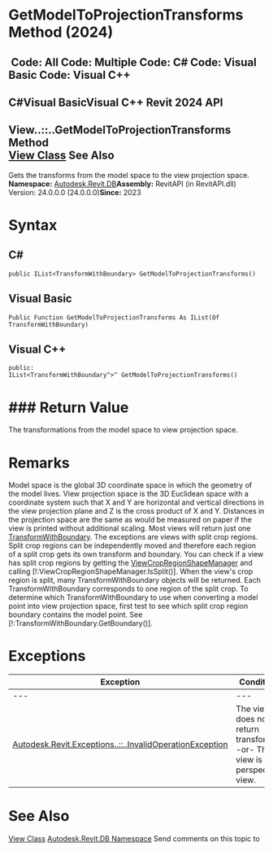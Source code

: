 # GetModelToProjectionTransforms Method (2024)

﻿
 Code: All Code: Multiple Code: C# Code: Visual Basic Code: Visual C++   
---  
C#Visual BasicVisual C++
Revit 2024 API  
---  
View..::..GetModelToProjectionTransforms Method   
[View Class](fb92a4e7-f3a7-ef14-e631-342179b18de9.md "View Class") See Also  
---  
Gets the transforms from the model space to the view projection space. 
**Namespace:** [Autodesk.Revit.DB](87546ba7-461b-c646-cbb1-2cb8f5bff8b2.md "Autodesk.Revit.DB Namespace")**Assembly:** RevitAPI (in RevitAPI.dll) Version: 24.0.0.0 (24.0.0.0)**Since:** 2023 
# Syntax
C#  
---  
```text
public IList<TransformWithBoundary> GetModelToProjectionTransforms()
```
  
Visual Basic  
---  
```text
Public Function GetModelToProjectionTransforms As IList(Of TransformWithBoundary)
```
  
Visual C++  
---  
```text
public:
IList<TransformWithBoundary^>^ GetModelToProjectionTransforms()
```
  
# ### Return Value
The transformations from the model space to view projection space. 
# Remarks
Model space is the global 3D coordinate space in which the geometry of the model lives.
View projection space is the 3D Euclidean space with a coordinate system such that X and Y are horizontal and vertical directions in the view projection plane and Z is the cross product of X and Y. Distances in the projection space are the same as would be measured on paper if the view is printed without additional scaling.
Most views will return just one [TransformWithBoundary](5d7db6ff-8538-2c84-8e39-d683e0de9ca5.md "TransformWithBoundary Class"). The exceptions are views with split crop regions. Split crop regions can be independently moved and therefore each region of a split crop gets its own transform and boundary. You can check if a view has split crop regions by getting the [ViewCropRegionShapeManager](2610cb66-5dae-9fc8-4e83-7dfe88085abb.md "ViewCropRegionShapeManager Class") and calling [!:ViewCropRegionShapeManager.IsSplit()]. 
When the view's crop region is split, many TransformWithBoundary objects will be returned. Each TransformWithBoundary corresponds to one region of the split crop. To determine which TransformWithBoundary to use when converting a model point into view projection space, first test to see which split crop region boundary contains the model point. See [!:TransformWithBoundary.GetBoundary()]. 
# Exceptions
| Exception | Condition |
| --- | --- |
| --- | --- |
| [Autodesk.Revit.Exceptions..::..InvalidOperationException](9e715f03-3884-e539-4dd6-8d7545733adc.md "InvalidOperationException Class") | The view does not return transforms. -or- The view is a perspective view. |

# See Also
[View Class](fb92a4e7-f3a7-ef14-e631-342179b18de9.md "View Class")
[Autodesk.Revit.DB Namespace](87546ba7-461b-c646-cbb1-2cb8f5bff8b2.md "Autodesk.Revit.DB Namespace")
Send comments on this topic to 